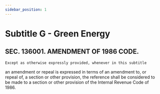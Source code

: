 ```yaml
---
sidebar_position: 1
---
```


# Subtitle G - Green Energy

## SEC. 136001. AMENDMENT OF 1986 CODE.

    Except as otherwise expressly provided, whenever in this subtitle 
an amendment or repeal is expressed in terms of an amendment to, or 
repeal of, a section or other provision, the reference shall be 
considered to be made to a section or other provision of the Internal 
Revenue Code of 1986.
